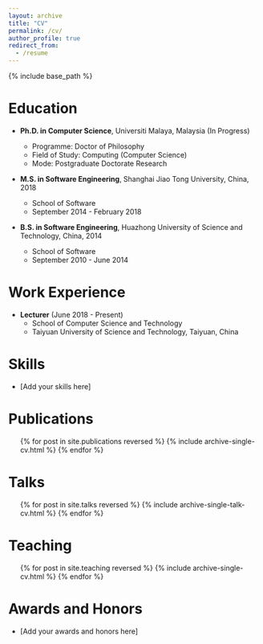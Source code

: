 ```yaml
---
layout: archive
title: "CV"
permalink: /cv/
author_profile: true
redirect_from:
  - /resume
---
```


{% include base_path %}

Education
======
* **Ph.D. in Computer Science**, Universiti Malaya, Malaysia (In Progress)
  * Programme: Doctor of Philosophy
  * Field of Study: Computing (Computer Science)
  * Mode: Postgraduate Doctorate Research

* **M.S. in Software Engineering**, Shanghai Jiao Tong University, China, 2018
  * School of Software
  * September 2014 - February 2018

* **B.S. in Software Engineering**, Huazhong University of Science and Technology, China, 2014
  * School of Software
  * September 2010 - June 2014

Work Experience
======
* **Lecturer** (June 2018 - Present)
  * School of Computer Science and Technology
  * Taiyuan University of Science and Technology, Taiyuan, China
  
Skills
======
* [Add your skills here]

Publications
======
  <ul>{% for post in site.publications reversed %}
    {% include archive-single-cv.html %}
  {% endfor %}</ul>
  
Talks
======
  <ul>{% for post in site.talks reversed %}
    {% include archive-single-talk-cv.html  %}
  {% endfor %}</ul>
  
Teaching
======
  <ul>{% for post in site.teaching reversed %}
    {% include archive-single-cv.html %}
  {% endfor %}</ul>
  
Awards and Honors
======
* [Add your awards and honors here]
